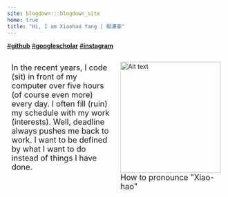 ```yaml
---
site: blogdown:::blogdown_site
home: true
title: "Hi, I am Xiaohao Yang | 楊瀟豪"
---
```


[#**github**](https://github.com/billbillbilly)
[#**googlescholar**](https://scholar.google.com/citations?hl=en&user=7gBKKAUAAAAJ)
[#**instagram**](https://www.instagram.com/xiaohao._y/?utm_source=ig_embed&amp;utm_campaign=loading)

<div>
  <audio id="audio">
    <source src="/images/xiaohao.mp3" type="audio/mpeg">
    Your browser does not support the audio element.
  </audio>
</div>

<div style="display: flex;">
  <div style="flex: 50%; margin: 0 10px;">
    <p style="font-size: min(18px,3vw);">
      In the recent years, I code (sit) in front of my computer over five hours (of course even more) every day. I often fill (ruin) my schedule with my work (interests). Well, deadline always pushes me back to work. I want to be defined by what I want to do instead of things I have done. 
    </p>
  </div>
  <div style="flex: 50%; margin: 15px 10px;">
    <img src="/images/myhead.png" alt="Alt text" style="width: 100%;">
    <p style="font-size: min(18px,3vw); margin: 0 0 0;">How to pronounce "Xiao-hao"
    <i class="fa-solid fa-volume-low" id="play-button"></i>
  </p>
  </div>
</div>

<script>
  const audio = document.getElementById("audio");
  const playPauseButton = document.getElementById("play-button");
  playPauseButton.addEventListener("click", () => {
    audio.play();
  });
</script>
